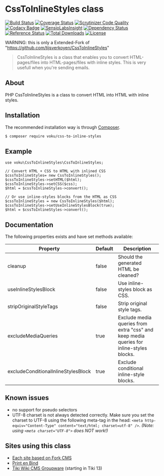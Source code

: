 # CssToInlineStyles class

[![Build Status](https://travis-ci.org/voku/CssToInlineStyles.svg?branch=master)](https://travis-ci.org/voku/CssToInlineStyles)
[![Coverage Status](https://coveralls.io/repos/voku/CssToInlineStyles/badge.svg)](https://coveralls.io/r/voku/CssToInlineStyles)
[![Scrutinizer Code Quality](https://scrutinizer-ci.com/g/voku/CssToInlineStyles/badges/quality-score.png?b=master)](https://scrutinizer-ci.com/g/voku/CssToInlineStyles/?branch=master)
[![Codacy Badge](https://www.codacy.com/project/badge/997c9bb10d1c4791967bdf2e42013e8e)](https://www.codacy.com/app/voku/CssToInlineStyles)
[![SensioLabsInsight](https://insight.sensiolabs.com/projects/be5bf087-366c-463e-ac9f-c184db6347ba/mini.png)](https://insight.sensiolabs.com/projects/be5bf087-366c-463e-ac9f-c184db6347ba)
[![Dependency Status](https://www.versioneye.com/php/voku:CssToInlineStyles/dev-master/badge.svg)](https://www.versioneye.com/php/voku:CssToInlineStyles/dev-master)
[![Reference Status](https://www.versioneye.com/php/voku:CssToInlineStyles/reference_badge.svg?style=flat)](https://www.versioneye.com/php/voku:CssToInlineStyles/references)
[![Total Downloads](https://poser.pugx.org/voku/css-to-inline-styles/downloads)](https://packagist.org/packages/voku/css-to-inline-styles)
[![License](https://poser.pugx.org/voku/css-to-inline-styles/license.svg)](https://packagist.org/packages/voku/css-to-inline-styles)

WARNING: this is only a Extended-Fork of "https://github.com/tijsverkoyen/CssToInlineStyles"

> CssToInlineStyles is a class that enables you to convert HTML-pages/files into
> HTML-pages/files with inline styles. This is very usefull when you're sending
> emails.

## About

PHP CssToInlineStyles is a class to convert HTML into HTML with inline styles.

## Installation

The recommended installation way is through [Composer](https://getcomposer.org).

```bash
$ composer require voku/css-to-inline-styles
```

## Example

    use voku\CssToInlineStyles\CssToInlineStyles;

    // Convert HTML + CSS to HTML with inlined CSS
    $cssToInlineStyles= new CssToInlineStyles();
    $cssToInlineStyles->setHTML($html);
    $cssToInlineStyles->setCSS($css);
    $html = $cssToInlineStyles->convert();

    // Or use inline-styles blocks from the HTML as CSS
    $cssToInlineStyles = new CssToInlineStyles($html);
    $cssToInlineStyles->setUseInlineStylesBlock(true);
    $html = $cssToInlineStyles->convert();
    
    
## Documentation

The following properties exists and have set methods available:

Property | Default | Description
-------|---------|------------
cleanup|false|Should the generated HTML be cleaned?
useInlineStylesBlock |false|Use inline-styles block as CSS.
stripOriginalStyleTags |false|Strip original style tags.
excludeMediaQueries |true|Exclude media queries from extra "css" and keep media queries for inline-styles blocks.
excludeConditionalInlineStylesBlock |true|Exclude conditional inline-style blocks.


## Known issues

* no support for pseudo selectors
* UTF-8 charset is not always detected correctly. Make sure you set the charset to UTF-8 using the following meta-tag in the head: `<meta http-equiv="Content-Type" content="text/html; charset=utf-8" />`. _(Note: using `<meta charset="UTF-8">` does NOT work!)_

## Sites using this class

* [Each site based on Fork CMS](http://www.fork-cms.com)
* [Print en Bind](http://www.printenbind.nl)
* [Tiki Wiki CMS Groupware](http://sourceforge.net/p/tikiwiki/code/49505) (starting in Tiki 13)
